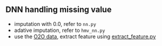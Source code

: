 ## DNN handling missing value

- imputation with 0.0, refer to `nn.py`
- adative imputation, refer to `hmv_nn.py`
- use the [O2O data](https://pan.baidu.com/s/1nvFG2ff), extract feature using [extract_feature.py](https://github.com/wepe/O2O-Coupon-Usage-Forecast/blob/master/code/wepon/season%20one/extract_feature.py)
